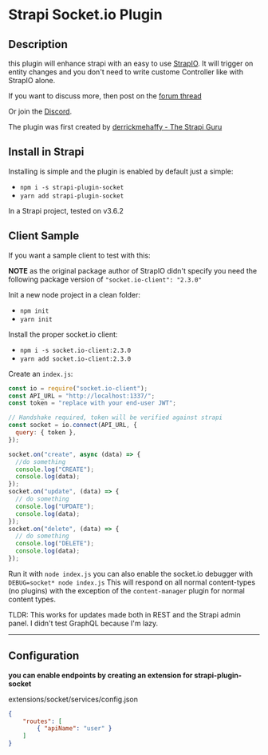 # Strapi Socket.io Plugin

## Description

this plugin will enhance strapi with an easy to use [StrapIO](https://www.npmjs.com/package/strapio). It will trigger on entity changes and you don't need to write custome Controller like with StrapIO alone.

If you want to discuss more, then post on the [forum thread](https://forum.strapi.io/t/strapio-the-ez-to-use-socket-io-configurator/414)

Or join the [Discord](https://discord.gg/QqJd3HXa6J).

The plugin was first created by [derrickmehaffy - The Strapi Guru ](https://strapi.guru)

## Install in Strapi

Installing is simple and the plugin is enabled by default just a simple:

- `npm i -s strapi-plugin-socket`
- `yarn add strapi-plugin-socket`

In a Strapi project, tested on v3.6.2

## Client Sample

If you want a sample client to test with this:

**NOTE** as the original package author of StrapIO didn't specify you need the following package version of `"socket.io-client": "2.3.0"`

Init a new node project in a clean folder:

- `npm init`
- `yarn init`

Install the proper socket.io client:

- `npm i -s socket.io-client:2.3.0`
- `yarn add socket.io-client:2.3.0`

Create an `index.js`:

```js
const io = require("socket.io-client");
const API_URL = "http://localhost:1337/";
const token = "replace with your end-user JWT";

// Handshake required, token will be verified against strapi
const socket = io.connect(API_URL, {
  query: { token },
});

socket.on("create", async (data) => {
  //do something
  console.log("CREATE");
  console.log(data);
});
socket.on("update", (data) => {
  // do something
  console.log("UPDATE");
  console.log(data);
});
socket.on("delete", (data) => {
  // do something
  console.log("DELETE");
  console.log(data);
});
```

Run it with `node index.js` you can also enable the socket.io debugger with `DEBUG=socket* node index.js`
This will respond on all normal content-types (no plugins) with the exception of the `content-manager` plugin for normal content types.

TLDR: This works for updates made both in REST and the Strapi admin panel. I didn't test GraphQL because I'm lazy.

---
## Configuration

 **you can enable endpoints by creating an extension for strapi-plugin-socket**

extensions/socket/services/config.json
```json
{
	"routes": [
		{ "apiName": "user" }
	]
}
```
